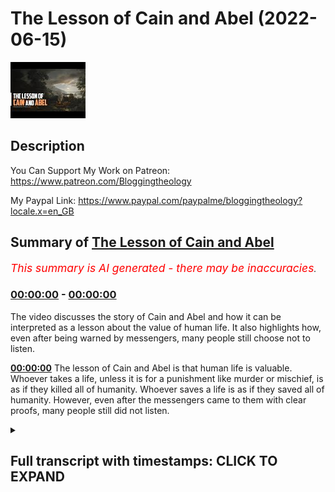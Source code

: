 # The Lesson of Cain and Abel (2022-06-15)

![alt The Lesson of Cain and Abel](VHcvJ_APmV4.jpg "The Lesson of Cain and Abel")

## Description

You Can Support My Work on Patreon:
https://www.patreon.com/Bloggingtheology

My Paypal Link: 
https://www.paypal.com/paypalme/bloggingtheology?locale.x=en_GB

## Summary of [The Lesson of Cain and Abel](https://www.youtube.com/watch?v=VHcvJ_APmV4)


*<span style="color:red; font-size:125%">This summary is AI generated - there may be inaccuracies</span>. [](/)*

### [00:00:00](https://www.youtube.com/watch?v=VHcvJ_APmV4&t=0) - [00:00:00](https://www.youtube.com/watch?v=VHcvJ_APmV4&t=0)

The video discusses the story of Cain and Abel and how it can be interpreted as a lesson about the value of human life. It also highlights how, even after being warned by messengers, many people still choose not to listen.

**[00:00:00](https://www.youtube.com/watch?v=VHcvJ_APmV4&t=0)** The lesson of Cain and Abel is that human life is valuable. Whoever takes a life, unless it is for a punishment like murder or mischief, is as if they killed all of humanity. Whoever saves a life is as if they saved all of humanity. However, even after the messengers came to them with clear proofs, many people still did not listen.

<details><summary><h2>Full transcript with timestamps: CLICK TO EXPAND</h2></summary>

[0:00:00](https://youtu.be/VHcvJ_APmV4?t=0) in the quran we read the story of cain  
[0:00:03](https://youtu.be/VHcvJ_APmV4?t=3) and abel and then we read about the  
[0:00:06](https://youtu.be/VHcvJ_APmV4?t=6) value of human life  
[0:00:09](https://youtu.be/VHcvJ_APmV4?t=9) although this is addressed to the  
[0:00:11](https://youtu.be/VHcvJ_APmV4?t=11) children of israel it is applicable to  
[0:00:13](https://youtu.be/VHcvJ_APmV4?t=13) everyone at all times  
[0:00:17](https://youtu.be/VHcvJ_APmV4?t=17) that is why we ordained for the children  
[0:00:19](https://youtu.be/VHcvJ_APmV4?t=19) of israel that whoever takes a life  
[0:00:22](https://youtu.be/VHcvJ_APmV4?t=22) unless as a punishment for murder or  
[0:00:25](https://youtu.be/VHcvJ_APmV4?t=25) mischief in the land it will be as if  
[0:00:28](https://youtu.be/VHcvJ_APmV4?t=28) they killed all of humanity  
[0:00:31](https://youtu.be/VHcvJ_APmV4?t=31) and whoever saves a life it will be as  
[0:00:34](https://youtu.be/VHcvJ_APmV4?t=34) if they saved all of humanity  
[0:00:38](https://youtu.be/VHcvJ_APmV4?t=38) although our messengers already came to  
[0:00:40](https://youtu.be/VHcvJ_APmV4?t=40) them with clear proofs many of them  
[0:00:43](https://youtu.be/VHcvJ_APmV4?t=43) still transgressed afterwards through  
[0:00:46](https://youtu.be/VHcvJ_APmV4?t=46) the land  

</details>
